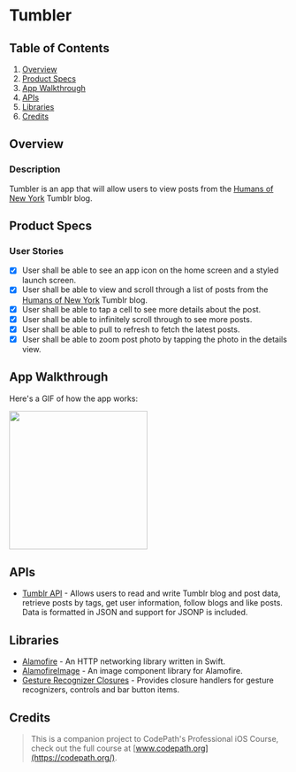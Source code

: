 # Tumbler

## Table of Contents
1. [Overview](#Overview)
2. [Product Specs](#Product-Specs)
3. [App Walkthrough](#App-Walkthrough)
4. [APIs](#APIs)
5. [Libraries](#Libraries)
6. [Credits](#Credits)

## Overview
### Description

Tumbler is an app that will allow users to view posts from the [Humans of New York](https://www.humansofnewyork.com/) Tumblr blog.

## Product Specs
### User Stories

- [X] User shall be able to see an app icon on the home screen and a styled launch screen.
- [X] User shall be able to view and scroll through a list of posts from the [Humans of New York](https://www.humansofnewyork.com/) Tumblr blog.
- [X] User shall be able to tap a cell to see more details about the post.
- [X] User shall be able to infinitely scroll through to see more posts.
- [X] User shall be able to pull to refresh to fetch the latest posts.
- [X] User shall be able to zoom post photo by tapping the photo in the details view.

## App Walkthrough

Here's a GIF of how the app works:

<img src="https://user-images.githubusercontent.com/35745973/81741234-1690b480-9453-11ea-93e5-9bae0a7e25a0.gif" width=250>

## APIs

- [Tumblr API](https://www.tumblr.com/docs/en/api/v2) - Allows users to read and write Tumblr blog and post data, retrieve posts by tags, get user information, follow blogs and like posts. Data is formatted in JSON and support for JSONP is included.

## Libraries

- [Alamofire](https://github.com/Alamofire/Alamofire) - An HTTP networking library written in Swift.
- [AlamofireImage](https://github.com/Alamofire/AlamofireImage) - An image component library for Alamofire.
- [Gesture Recognizer Closures](https://github.com/marcbaldwin/GestureRecognizerClosures) - Provides closure handlers for gesture recognizers, controls and bar button items.

## Credits

>This is a companion project to CodePath's Professional iOS Course, check out the full course at [www.codepath.org](https://codepath.org/).
